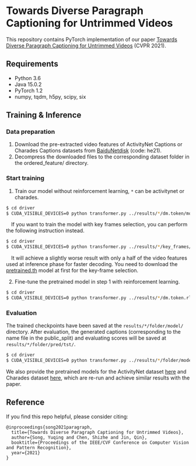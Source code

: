 # Towards Diverse Paragraph Captioning for Untrimmed Videos
This repository contains PyTorch implementation of our paper [Towards Diverse Paragraph Captioning for Untrimmed Videos](https://arxiv.org/pdf/2105.14477.pdf) (CVPR 2021).

## Requirements
- Python 3.6
- Java 15.0.2
- PyTorch 1.2
- numpy, tqdm, h5py, scipy, six

## Training & Inference

### Data preparation
1. Download the pre-extracted video features of ActivityNet Captions or Charades Captions datasets from [BaiduNetdisk](https://pan.baidu.com/s/1NdlziFgGgSM__hOQi5mNKQ) (code: he21).
2. Decompress the downloaded files to the corresponding dataset folder in the ordered_feature/ directory.

### Start training
1. Train our model without reinforcement learning, ```*``` can be activitynet or charades.
```bash
$ cd driver
$ CUDA_VISIBLE_DEVICES=0 python transformer.py ../results/*/dm.token/model.json ../results/*/dm.token/path.json --is_train
```
&emsp;If you want to train the model with key frames selection, you can perform the following instruction instead.
```bash
$ cd driver
$ CUDA_VISIBLE_DEVICES=0 python transformer.py ../results/*/key_frames/model.json ../results/*/key_frames/path.json --is_train --resume_file ../results/*/key_frames/pretrained.th
```
&emsp;It will achieve a slightly worse result with only a half of the video features used at inference phase for faster decoding. You need to download the [pretrained.th](https://drive.google.com/file/d/1FdtYnrAv5dAuikOZLOiEvMBehFbY2CTz/view?usp=sharing) model at first for the key-frame selection.

2. Fine-tune the pretrained model in step 1 with reinforcement learning.
```bash
$ cd driver
$ CUDA_VISIBLE_DEVICES=0 python transformer.py ../results/*/dm.token.rl/model.json ../results/*/dm.token.rl/path.json --is_train --resume_file ../results/*/dm.token/model/epoch.*.th
```

### Evaluation
The trained checkpoints have been saved at the ```results/*/folder/model/``` directory. After evaluation, the generated captions (corresponding to the name file in the public_split) and evaluating scores will be saved at ```results/*/folder/pred/tst/```.
```bash
$ cd driver
$ CUDA_VISIBLE_DEVICES=0 python transformer.py ../results/*/folder/model.json ../results/*/folder/path.json --eval_set tst --resume_file ../results/*/folder/model/epoch.*.th
```
We also provide the pretrained models for the ActivityNet dataset [here](https://drive.google.com/file/d/1lROybafncTHOaleFw6h2ReHrI-ao98hx/view?usp=sharing) and Charades dataset [here](https://drive.google.com/file/d/1nrCRZsW4cRaLjNhCa9n0bXRpDe9hVJrx/view?usp=sharing), which are re-run and achieve similar results with the paper.

## Reference
If you find this repo helpful, please consider citing:
```
@inproceedings{song2021paragraph,
  title={Towards Diverse Paragraph Captioning for Untrimmed Videos},
  author={Song, Yuqing and Chen, Shizhe and Jin, Qin},
  booktitle={Proceedings of the IEEE/CVF Conference on Computer Vision and Pattern Recognition},
  year={2021}
}
```






